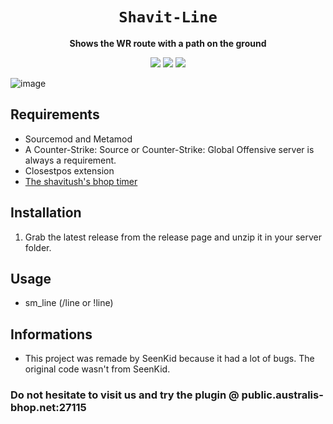 <div align="center">
  <h1><code>Shavit-Line</code></h1>
  <p>
    <strong>Shows the WR route with a path on the ground</strong>
  </p>
  <p style="margin-bottom: 0.5ex;">
    <img
        src="https://img.shields.io/github/downloads/SeenKid/shavit-line/total"
    />
    <img
        src="https://img.shields.io/github/repo-size/SeenKid/shavit-line"
    />
        <a href="https://visitorbadge.io/status?path=https%3A%2F%2Fgithub.com%2FSeenKid%2Fshavit-line"><img src="https://api.visitorbadge.io/api/visitors?path=https%3A%2F%2Fgithub.com%2FSeenKid%2Fshavit-line&label=Views&labelColor=%23ff8a65&countColor=%23f47373" /></a>
  </p>
</div>

![image](https://github.com/SeenKid/shavit-line/assets/30565751/b9f07277-c8f6-42fd-8d07-762b7d230efe)

## Requirements ##
- Sourcemod and Metamod
- A Counter-Strike: Source or Counter-Strike: Global Offensive server is always a requirement.
- Closestpos extension
- [The shavitush's bhop timer](https://github.com/shavitush/bhoptimer) 


## Installation ##
1. Grab the latest release from the release page and unzip it in your server folder.

## Usage ##
- sm_line (/line or !line)

## Informations ##
- This project was remade by SeenKid because it had a lot of bugs. The original code wasn't from SeenKid.

### Do not hesitate to visit us and try the plugin @ public.australis-bhop.net:27115
